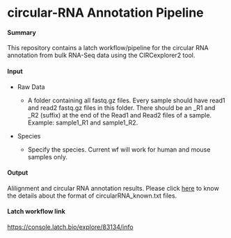 # circular-RNA Annotation Pipeline

#### **Summary**
This repository contains a latch workflow/pipeline for the circular RNA annotation from bulk RNA-Seq data using the CIRCexplorer2 tool.

#### **Input**

* Raw Data
    - A folder containing all fastq.gz files. Every sample should have read1 and read2 fastq.gz files in this folder. There should be an _R1 and _R2 (suffix) at the end of the Read1 and Read2 files of a sample. Example: sample1_R1 and sample1_R2.

* Species
    - Specify the species. Current wf will work for human and mouse samples only.

#### **Output**
Alilignment and circular RNA annotation results. Please click [here](https://circexplorer2.readthedocs.io/en/latest/modules/annotate/) to know the details about the format of circularRNA_known.txt files.

#### **Latch workflow link**
https://console.latch.bio/explore/83134/info
